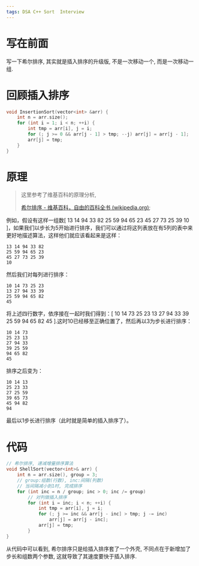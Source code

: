 ```yaml
---
tags: DSA C++ Sort  Interview
---
```


# 写在前面

写一下希尔排序, 其实就是插入排序的升级版, 不是一次移动一个, 而是一次移动一组. 



# 回顾插入排序

```cpp
void InsertionSort(vector<int> &arr) {
    int n = arr.size();
    for (int i = 1; i < n; ++i) {
        int tmp = arr[i], j = i;
        for (; j >= 0 && arr[j - 1] > tmp; --j) arr[j] = arr[j - 1];
        arr[j] = tmp;
    }
}
```



# 原理

>   这里参考了维基百科的原理分析, 
>
>   [希尔排序 - 维基百科，自由的百科全书 (wikipedia.org)](https://zh.wikipedia.org/wiki/希尔排序);

例如，假设有这样一组数[ 13 14 94 33 82 25 59 94 65 23 45 27 73 25 39 10 ]，如果我们以步长为5开始进行排序，我们可以通过将这列表放在有5列的表中来更好地描述算法，这样他们就应该看起来是这样：

```
13 14 94 33 82
25 59 94 65 23
45 27 73 25 39
10
```

然后我们对每列进行排序：

```
10 14 73 25 23
13 27 94 33 39
25 59 94 65 82
45
```

将上述四行数字，依序接在一起时我们得到：[ 10 14 73 25 23 13 27 94 33 39 25 59 94 65 82 45 ].这时10已经移至正确位置了，然后再以3为步长进行排序：

```
10 14 73
25 23 13
27 94 33
39 25 59
94 65 82
45
```

排序之后变为：

```
10 14 13
25 23 33
27 25 59
39 65 73
45 94 82
94
```

最后以1步长进行排序（此时就是简单的插入排序了）。



# 代码

```cpp
// 希尔排序, 递减增量排序算法
void ShellSort(vector<int>& arr) {
    int n = arr.size(), group = 3;
    // group:组数(行数), inc:间隔(列数)
    // 当间隔减小到1时, 完成排序
    for (int inc = n / group; inc > 0; inc /= group)
        // 对列做插入排序
        for (int i = inc; i < n; ++i) {
            int tmp = arr[i], j = i;
            for (; j >= inc && arr[j - inc] > tmp; j -= inc)
                arr[j] = arr[j - inc];
            arr[j] = tmp;
        }
}
```

从代码中可以看到, 希尔排序只是给插入排序套了一个外壳, 不同点在于新增加了步长和组数两个参数, 这就导致了其速度要快于插入排序. 
